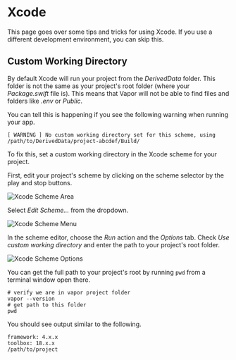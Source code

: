 # Xcode

This page goes over some tips and tricks for using Xcode. If you use a different development environment, you can skip this.

## Custom Working Directory

By default Xcode will run your project from the _DerivedData_ folder. This folder is not the same as your project's root folder (where your _Package.swift_ file is). This means that Vapor will not be able to find files and folders like _.env_ or _Public_.

You can tell this is happening if you see the following warning when running your app. 

```fish
[ WARNING ] No custom working directory set for this scheme, using /path/to/DerivedData/project-abcdef/Build/
```

To fix this, set a custom working directory in the Xcode scheme for your project. 

First, edit your project's scheme by clicking on the scheme selector by the play and stop buttons. 

![Xcode Scheme Area](../images/xcode-scheme-area.png)

Select _Edit Scheme..._ from the dropdown.

![Xcode Scheme Menu](../images/xcode-scheme-menu.png)

In the scheme editor, choose the _Run_ action and the _Options_ tab. Check _Use custom working directory_ and enter the path to your project's root folder.

![Xcode Scheme Options](../images/xcode-scheme-options.png)

You can get the full path to your project's root by running `pwd` from a terminal window open there.

```fish
# verify we are in vapor project folder
vapor --version
# get path to this folder
pwd
```

You should see output similar to the following.

```
framework: 4.x.x
toolbox: 18.x.x
/path/to/project
```

